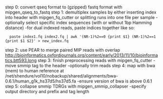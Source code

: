step 0:
convert qseq format to (gzipped) fastq format with mipgen_qseq_to_fastq
step 1:
demultiplex samples by either inserting index into header with mipgen_fq_cutter or splitting runs into one file per sample
-optionally select specific index sequences (with or without 1bp Hamming distance)
-for dual indexed reads, paste indices together like so:

```
  paste index1.fq index2.fq | awk '(NR-1)%2==0 {print $1} (NR-1)%2==1 {print $1 $2}' > new_index.fq
```

step 2:
use PEAR to merge paired MIP reads with overlap
http://bioinformatics.oxfordjournals.org/content/early/2013/11/10/bioinformatics.btt593.long
step 3:
finish preprocessing reads with mipgen_fq_cutter
-move smmip tag to the header
-optionally trim reads
step 4:
map with bwa (mem) to human reference at /net/shendure/vol10/nobackup/shared/alignments/bwa-0.6.1/human_g1k_hs37d5/hs37d5.fa
-ensure version of bwa is above 0.6.1
step 5:
collapse smmip TDRGs with mipgen_smmip_collapser
-specify output directory and prefix and tag length

